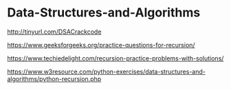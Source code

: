 # Data-Structures-and-Algorithms

http://tinyurl.com/DSACrackcode

https://www.geeksforgeeks.org/practice-questions-for-recursion/

https://www.techiedelight.com/recursion-practice-problems-with-solutions/

https://www.w3resource.com/python-exercises/data-structures-and-algorithms/python-recursion.php
